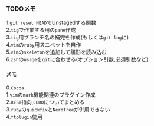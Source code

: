 ### TODOメモ  

1.`git reset HEAD`でUnstagedする関数  
2.`tig`で作業する用の`pane`作成  
3.`tig`用ブランチ名の補完を作成(もしくは`git log`に)  
4.`vim`の`ruby`用スニペットを自作  
5.`vim`の`skeleton`を追加して雛形を読み込む  
6.`zsh`の`usage`を`git`に合わせる(オプション引数,必須引数など)  

#### メモ  

0.`Cocoa`  
1.`vim`の`mark`機能関連のプラグイン作成  
2.`REST`指向,`CURD`についてまとめる  
3.`ruby`の`quickfix`と`NerdTree`が併用できない  
4.`ftplugin`使用  

